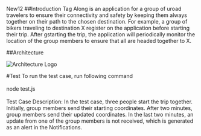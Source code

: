 New12
##Introduction
Tag Along is  an application  for a group of uroad travelers  to ensure their  connectivity  and safety by keeping them always together  on their path to the chosen destination.  For example,  a group of bikers traveling to destination X register on the application before starting their  trip. After gstarting the trip,  the application  will periodically monitor the location of the group members to  ensure that all  are  headed  together to X.


##Architecture

![Architecture Logo](tagalong/images/arch.png)

#Test
To run the test case, run following command<br><br>
node test.js<br><br>
Test Case Description: In the test case, three people start the trip together. Initially, group members send their starting coordinates. After two minutes, group members send their updated coordinates. In the last two minutes, an update from one of the group members is not received, which is generated as an alert in the Notifications.
